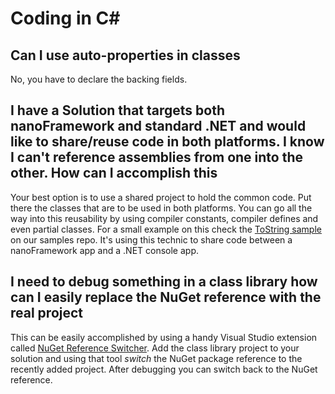 # Coding in C\#

## Can I use auto-properties in classes

No, you have to declare the backing fields.

## I have a Solution that targets both nanoFramework and standard .NET and would like to share/reuse code in both platforms. I know I can't reference assemblies from one into the other. How can I accomplish this

Your best option is to use a shared project to hold the common code. Put there the classes that are to be used in both platforms. You can go all the way into this reusability by using compiler constants, compiler defines and even partial classes.
For a small example on this check the [ToString sample](https://github.com/nanoframework/Samples/tree/master/samples/ToStringTest) on our samples repo. It's using this technic to share code between a nanoFramework app and a .NET console app.

## I need to debug something in a class library how can I easily replace the NuGet reference with the real project

This can be easily accomplished by using a handy Visual Studio extension called [NuGet Reference Switcher](https://marketplace.visualstudio.com/items?itemName=RicoSuter.NuGetReferenceSwitcherforVisualStudio2017). Add the class library project to your solution and using that tool _switch_ the NuGet package reference to the recently added project. After debugging you can switch back to the NuGet reference.
